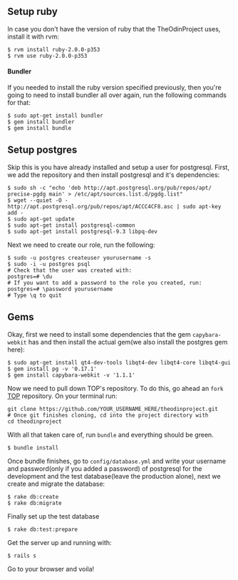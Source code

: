 ## Setup ruby
In case you don't have the version of ruby that the TheOdinProject uses, install it with rvm:
```
$ rvm install ruby-2.0.0-p353
$ rvm use ruby-2.0.0-p353
```

#### Bundler
If you needed to install the ruby version specified previously, then you're going to need to install bundler all over again, run the following commands for that:
```
$ sudo apt-get install bundler
$ gem install bundler
$ gem install bundle
```

## Setup postgres
Skip this is you have already installed and setup a user for postgresql.
First, we add the repository and then install postgresql and it's dependencies:
```
$ sudo sh -c "echo 'deb http://apt.postgresql.org/pub/repos/apt/ precise-pgdg main' > /etc/apt/sources.list.d/pgdg.list"
$ wget --quiet -O - http://apt.postgresql.org/pub/repos/apt/ACCC4CF8.asc | sudo apt-key add -
$ sudo apt-get update
$ sudo apt-get install postgresql-common
$ sudo apt-get install postgresql-9.3 libpq-dev
```
Next we need to create our role, run the following:
```
$ sudo -u postgres createuser yourusername -s
$ sudo -i -u postgres psql
# Check that the user was created with:
postgres=# \du
# If you want to add a password to the role you created, run:
postgres=# \password yourusername
# Type \q to quit
```

## Gems
Okay, first we need to install some dependencies that the gem `capybara-webkit` has and then install the actual gem(we also install the postgres gem here):
```
$ sudo apt-get install qt4-dev-tools libqt4-dev libqt4-core libqt4-gui
$ gem install pg -v '0.17.1'
$ gem install capybara-webkit -v '1.1.1'
```

Now we need to pull down TOP's repository. To do this, go ahead an `fork` [TOP](https://github.com/TheOdinProject/theodinproject.git) repository. On your terminal run:
```
git clone https://github.com/YOUR_USERNAME_HERE/theodinproject.git
# Once git finishes cloning, cd into the project directory with
cd theodinproject
```
With all that taken care of, run `bundle` and everything should be green.
```
$ bundle install
```

Once bundle finishes, go to `config/database.yml` and write your username and password(only if you added a password) of postgresql for the development and the test database(leave the production alone), next we create and migrate the database:
```
$ rake db:create
$ rake db:migrate
```

Finally set up the test database
```
$ rake db:test:prepare
```

Get the server up and running with:
```
$ rails s
```

Go to your browser and voila!